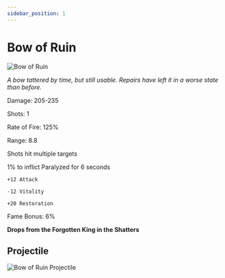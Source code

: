 ```yaml
---
sidebar_position: 1
---
```


# Bow of Ruin

![Bow of Ruin](https://vwiki.valorserver.com/api/item/picture/bow%20of%20ruin)

<i>A bow tattered by time, but still usable. Repairs have left it in a worse state than before.</i>

Damage: 205-235

Shots: 1

Rate of Fire: 125%

Range: 8.8

Shots hit multiple targets

1% to inflict Paralyzed for 6 seconds

    +12 Attack
    
    -12 Vitality
    
    +20 Restoration
    
Fame Bonus: 6%

**Drops from the Forgotten King in the Shatters**

## Projectile 

![Bow of Ruin Projectile](https://cdn.discordapp.com/attachments/953134990428868629/981325608107802674/bow_of_ruin.gif)
